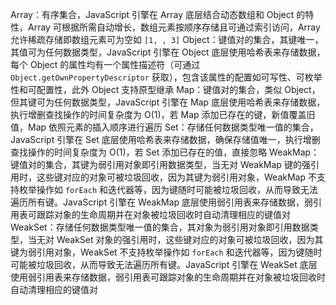 Array：有序集合，JavaScript 引擎在 Array 底层结合动态数组和 Object 的特性，Array 可根据所需自动增长，数组元素按顺序存储且可通过索引访问，Array 允许稀疏存储即数组元素可为空如 `[1, , 3]`
Object：键值对的集合，其键唯一，其值可为任何数据类型，JavaScript 引擎在 Object 底层使用哈希表来存储数据，每个 Object 的属性均有一个属性描述符（可通过 `Object.getOwnPropertyDescriptor` 获取），包含该属性的配置如可写性、可枚举性和可配置性，此外 Object 支持原型继承
Map：键值对的集合，类似 Object，但其键可为任何数据类型，JavaScript 引擎在 Map 底层使用哈希表来存储数据，执行增删查找操作的时间复杂度为 O(1)，若 Map 添加已存在的键，新值覆盖旧值，Map 依照元素的插入顺序进行遍历
Set：存储任何数据类型唯一值的集合，JavaScript 引擎在 Set 底层使用哈希表来存储数据，确保存储值唯一，执行增删查找操作的时间复杂度为 O(1)，若 Set 添加已存在的值，直接忽略
WeakMap：键值对的集合，其键为弱引用对象即引用数据类型，当无对 WeakMap 键的强引用时，这些键对应的对象可被垃圾回收，因为其键为弱引用对象，WeakMap 不支持枚举操作如 `forEach` 和迭代器等，因为键随时可能被垃圾回收，从而导致无法遍历所有键。JavaScript 引擎在 WeakMap 底层使用弱引用表来存储数据，弱引用表可跟踪对象的生命周期并在对象被垃圾回收时自动清理相应的键值对
WeakSet：存储任何数据类型唯一值的集合，其对象为弱引用对象即引用数据类型，当无对 WeakSet 对象的强引用时，这些键对应的对象可被垃圾回收，因为其键为弱引用对象，WeakSet 不支持枚举操作如 `forEach` 和迭代器等，因为键随时可能被垃圾回收，从而导致无法遍历所有键。JavaScript 引擎在 WeakSet 底层使用弱引用表来存储数据，弱引用表可跟踪对象的生命周期并在对象被垃圾回收时自动清理相应的键值对
